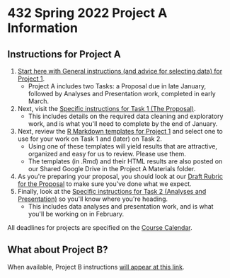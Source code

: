 # 432 Spring 2022 Project A Information

## Instructions for Project A

1. [Start here with General instructions (and advice for selecting data) for Project 1](https://github.com/THOMASELOVE/432-2022/tree/main/projectA/00_projectA_general.md). 
    - Project A includes two Tasks: a Proposal due in late January, followed by Analyses and Presentation work, completed in early March.
2. Next, visit the [Specific instructions for Task 1 (The Proposal)](https://github.com/THOMASELOVE/432-2022/tree/main/projectA/01_projectA_proposal.md).
    - This includes details on the required data cleaning and exploratory work, and is what you'll need to complete by the end of January.
3. Next, review the [R Markdown templates for Project 1](https://github.com/THOMASELOVE/432-2022/tree/main/projectA/templates) and select one to use for your work on Task 1 and (later) on Task 2.
    - Using one of these templates will yield results that are attractive, organized and easy for us to review. Please use them.
    - The templates (in .Rmd) and their HTML results are also posted on our Shared Google Drive in the Project A Materials folder.
4. As you're preparing your proposal, you should look at our [Draft Rubric for the Proposal](https://github.com/THOMASELOVE/432-2022/blob/main/projectA/rubric_proposal_draft.md) to make sure you've done what we expect.
5. Finally, look at the [Specific instructions for Task 2 (Analyses and Presentation)](https://github.com/THOMASELOVE/432-2022/tree/main/projectA/02_projectA_analyses.md) so you'll know where you're heading.
    - This includes data analyses and presentation work, and is what you'll be working on in February.

All deadlines for projects are specified on the [Course Calendar](https://thomaselove.github.io/432/calendar.html).

## What about Project B?

When available, Project B instructions [will appear at this link](https://github.com/THOMASELOVE/432-2022/tree/main/projectB).
